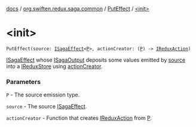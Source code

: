[docs](../../index.md) / [org.swiften.redux.saga.common](../index.md) / [PutEffect](index.md) / [&lt;init&gt;](./-init-.md)

# &lt;init&gt;

`PutEffect(source: `[`ISagaEffect`](../-i-saga-effect.md)`<`[`P`](index.md#P)`>, actionCreator: (`[`P`](index.md#P)`) -> `[`IReduxAction`](../../org.swiften.redux.core/-i-redux-action.md)`)`

[ISagaEffect](../-i-saga-effect.md) whose [ISagaOutput](../-i-saga-output/index.md) deposits some values emitted by [source](source.md) into a [IReduxStore](../../org.swiften.redux.core/-i-redux-store.md)
using [actionCreator](action-creator.md).

### Parameters

`P` - The source emission type.

`source` - The source [ISagaEffect](../-i-saga-effect.md).

`actionCreator` - Function that creates [IReduxAction](../../org.swiften.redux.core/-i-redux-action.md) from [P](index.md#P).